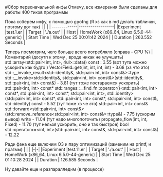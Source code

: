 #Сбор первоначальной инфы
Отмечу, все измерения были сделаны для работы 400 тиков программы

Пока соберем инфу, с помощью gpofng 
(Я хз как в md делать таблички, поэтому вот так)
| | |
 | -------------|------------------|
|Experiment      |test.1.er                                   |
|  Target        | './a.out'                                  |
|  Host          | HomeWork (x86_64, Linux 6.5.0-44-generic)  |
|  Start Time    | Wed Dec 25 00:01:42 2024                   |
|  Duration      | 263.552 Seconds                            |


Теперь посмотрим, чего больше всего потребляло   (справа - CPU %)
| Коментарий
(досутп к этому , вроде никак не улучшить) std::array<std::pair<int, int>, 4ul>::data() const   : 3.55
 (вот тута можно ускорить как будто )      VectorField::get(int, int, int, int) - 3.68 
 (хз что это)    std::__invoke_result<std::identity&, std::pair<int, int> const&>::type std::__invoke<std::identity&, std::pair<int, int> const&>(std::identity&, std::pair<int, int> const&)  - 3.81
 (тут тоже постараемся ускорить)       std::pair<int, int> const* std::ranges::__find_fn::operator()<std::pair<int, int> const*, std::pair<int, int> const*, std::pair<int, int>, std::identity>(std::pair<int, int> const*, std::pair<int, int> const*, std::pair<int, int> const&, std::identity) const  -  5.52
 (тут тоже хз че это)       std::pair<int, int> const& std::forward<std::pair<int, int> const&>(std::remove_reference<std::pair<int, int> const&>::type&) -  7.75
 (ускорим вывод)    write - 11.04
 (тут надо многопоточить)         propagate_flow(int, int, Fixed) - 11.70
 (тут нельзя ускорить, оно и так быстрое)      bool std::operator==<int, int>(std::pair<int, int> const&, std::pair<int, int> const&) - 12.22

Ради фана еще включим O3 и пару оптимизаций (заменим на printf, и прагмы)
| | |
|-|-|
|Experiment      |test.11.er                                  |
| Target        | './a.out'                                   |
| Host          | HomeWork (x86_64, Linux 6.5.0-44-generic)   |
| Start Time    | Wed Dec 25 01:10:28 2024                    |
| Duration      | 126.585 Seconds                             |

Ну давайте еще и разпаралледим (в процессе) 
